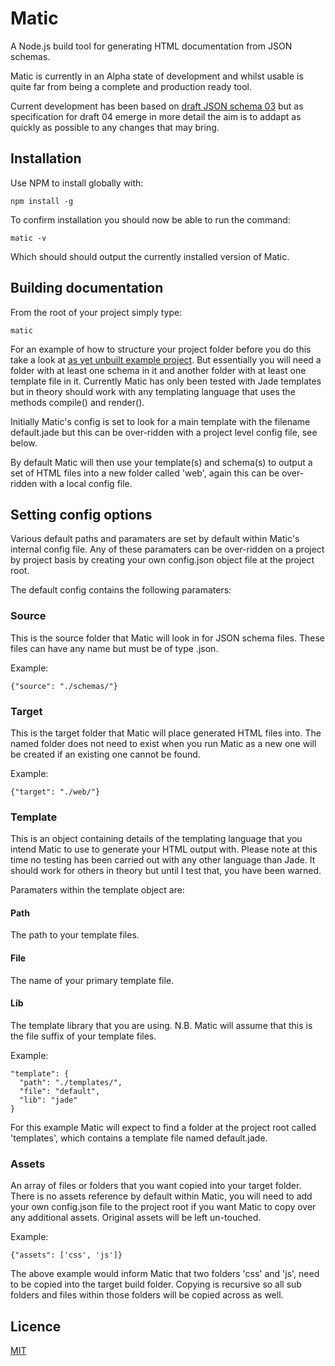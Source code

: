 # Matic
A Node.js build tool for generating HTML documentation from JSON schemas.

Matic is currently in an Alpha state of development and whilst usable is quite far from being a complete and production ready tool.

Current development has been based on [draft JSON schema 03](http://tools.ietf.org/html/draft-zyp-json-schema-03) but as specification for draft 04 emerge in more detail the aim is to addapt as quickly as possible to any changes that may bring.

## Installation
Use NPM to install globally with:

    npm install -g

To confirm installation you should now be able to run the command:

    matic -v

Which should should output the currently installed version of Matic.

## Building documentation
From the root of your project simply type:

    matic

For an example of how to structure your project folder before you do this take a look at [as yet unbuilt example project](https://github.com/mattyod/matic-simple-example). But essentially you will need a folder with at least one schema in it and another folder with at least one template file in it. Currently Matic has only been tested with Jade templates but in theory should work with any templating language that uses the methods compile() and render().

Initially Matic's config is set to look for a main template with the filename default.jade but this can be over-ridden with a project level config file, see below.

By default Matic will then use your template(s) and schema(s) to output a set of HTML files into a new folder called 'web', again this can be over-ridden with a local config file.

## Setting config options
Various default paths and paramaters are set by default within Matic's internal config file. Any of these paramaters can be over-ridden on a project by project basis by creating your own config.json object file at the project root.

The default config contains the following paramaters:

### Source
This is the source folder that Matic will look in for JSON schema files. These files can have any name but must be of type .json.

Example:

    {"source": "./schemas/"}

### Target
This is the target folder that Matic will place generated HTML files into. The named folder does not need to exist when you run Matic as a new one will be created if an existing one cannot be found.

Example:

    {"target": "./web/"}

### Template
This is an object containing details of the templating language that you intend Matic to use to generate your HTML output with. Please note at this time no testing has been carried out with any other language than Jade. It should work for others in theory but until I test that, you have been warned.

Paramaters within the template object are:

#### Path
The path to your template files.

#### File
The name of your primary template file.

#### Lib
The template library that you are using. N.B. Matic will assume that this is the file suffix of your template files.

Example:

    "template": {
      "path": "./templates/",
      "file": "default",
      "lib": "jade"
    }

For this example Matic will expect to find a folder at the project root called 'templates', which contains a template file named default.jade.

### Assets
An array of files or folders that you want copied into your target folder. There is no assets reference by default within Matic, you will need to add your own config.json file to the project root if you want Matic to copy over any additional assets. Original assets will be left un-touched.

Example:

    {"assets": ['css', 'js']}

The above example would inform Matic that two folders 'css' and 'js', need to be copied into the target build folder. Copying is recursive so all sub folders and files within those folders will be copied across as well.

## Licence

[MIT](https://github.com/mattyod/matics/blob/master/LICENSE)